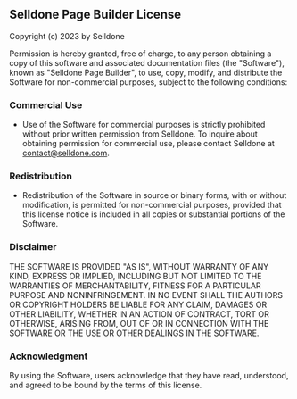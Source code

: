 Selldone Page Builder License
-----------------------------

Copyright (c) 2023 by Selldone

Permission is hereby granted, free of charge, to any person obtaining a copy of this software and associated documentation files (the "Software"), known as "Selldone Page Builder", to use, copy, modify, and distribute the Software for non-commercial purposes, subject to the following conditions:

### Commercial Use
- Use of the Software for commercial purposes is strictly prohibited without prior written permission from Selldone. To inquire about obtaining permission for commercial use, please contact Selldone at [contact@selldone.com](mailto:contact@selldone.com).

### Redistribution
- Redistribution of the Software in source or binary forms, with or without modification, is permitted for non-commercial purposes, provided that this license notice is included in all copies or substantial portions of the Software.

### Disclaimer
THE SOFTWARE IS PROVIDED "AS IS", WITHOUT WARRANTY OF ANY KIND, EXPRESS OR IMPLIED, INCLUDING BUT NOT LIMITED TO THE WARRANTIES OF MERCHANTABILITY, FITNESS FOR A PARTICULAR PURPOSE AND NONINFRINGEMENT. IN NO EVENT SHALL THE AUTHORS OR COPYRIGHT HOLDERS BE LIABLE FOR ANY CLAIM, DAMAGES OR OTHER LIABILITY, WHETHER IN AN ACTION OF CONTRACT, TORT OR OTHERWISE, ARISING FROM, OUT OF OR IN CONNECTION WITH THE SOFTWARE OR THE USE OR OTHER DEALINGS IN THE SOFTWARE.

### Acknowledgment
By using the Software, users acknowledge that they have read, understood, and agreed to be bound by the terms of this license.
